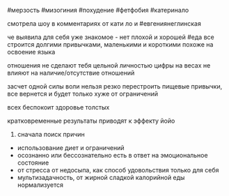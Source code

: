 #мерзость #мизогиния #похудение 
#фетфобия 
#катеринало

смотрела шоу в комментариях от кати ло и 
#евгениянеглинская

че выявила для себя
уже знакомое - нет  плохой и хорошей #еда 
все строится долгими привычками, маленькими и короткими 
похоже на освоение языка 

отношения не сделают тебя цельной личностью
цифры на весах не влияют на наличие/отсутствие отношений


засчет одной силы воли нельзя резко перестроить пищевые привычки, все вернется и будет только хуже от ограничений

всех беспокоит здоровье толстых 

кратковременные результаты приводят к эффекту йойо


1) сначала поиск причин 
 - использование диет и ограничений
 - осознанно или бессознательно есть в ответ на эмоциональное состояние 
 - от стресса от недосыпа, как способ удовольствия только для себя
 - мультизадачность, от жирной сладкой калорийной еды нормализуется